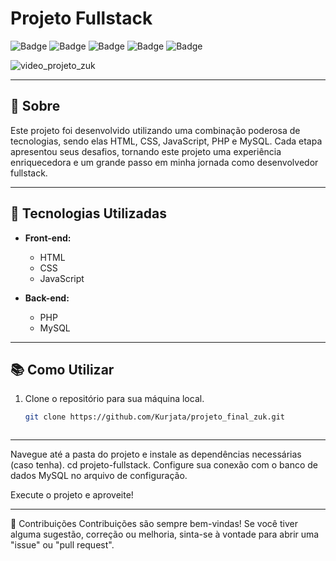 # Projeto Fullstack

![Badge](https://img.shields.io/badge/technology-HTML-brightgreen) ![Badge](https://img.shields.io/badge/technology-CSS-blue) ![Badge](https://img.shields.io/badge/technology-JavaScript-yellow) ![Badge](https://img.shields.io/badge/technology-PHP-blueviolet) ![Badge](https://img.shields.io/badge/technology-MySQL-orange)

![video_projeto_zuk](https://github.com/Kurjata/projeto_final_zuk/assets/128336634/b68e3775-0b0b-4ebf-9154-39f372dc734f)

---

## 📖 Sobre

Este projeto foi desenvolvido utilizando uma combinação poderosa de tecnologias, sendo elas HTML, CSS, JavaScript, PHP e MySQL. Cada etapa apresentou seus desafios, tornando este projeto uma experiência enriquecedora e um grande passo em minha jornada como desenvolvedor fullstack.

---

## 🚀 Tecnologias Utilizadas

- **Front-end:**
  - HTML
  - CSS
  - JavaScript

- **Back-end:**
  - PHP
  - MySQL

---

## 📚 Como Utilizar

1. Clone o repositório para sua máquina local.
   ```bash
   git clone https://github.com/Kurjata/projeto_final_zuk.git



---

Navegue até a pasta do projeto e instale as dependências necessárias (caso tenha).
cd projeto-fullstack.
Configure sua conexão com o banco de dados MySQL no arquivo de configuração.

Execute o projeto e aproveite!

---
   🤝 Contribuições
Contribuições são sempre bem-vindas! Se você tiver alguma sugestão, correção ou melhoria, sinta-se à vontade para abrir uma "issue" ou "pull request".


